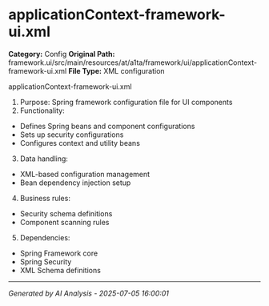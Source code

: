 # applicationContext-framework-ui.xml

**Category:** Config
**Original Path:** framework.ui/src/main/resources/at/a1ta/framework/ui/applicationContext-framework-ui.xml
**File Type:** XML configuration

applicationContext-framework-ui.xml
1. Purpose: Spring framework configuration file for UI components
2. Functionality:
- Defines Spring beans and component configurations
- Sets up security configurations
- Configures context and utility beans
3. Data handling:
- XML-based configuration management
- Bean dependency injection setup
4. Business rules:
- Security schema definitions
- Component scanning rules
5. Dependencies:
- Spring Framework core
- Spring Security
- XML Schema definitions

---
*Generated by AI Analysis - 2025-07-05 16:00:01*

